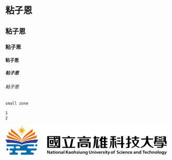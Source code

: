 # 粘子恩
## 粘子恩
### 粘子恩
#### 粘子恩
##### 粘子恩
###### 粘子恩

`small zone`
```
1
2
```
![NKUST](nkust.png 'nkust')
